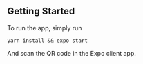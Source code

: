 
## Getting Started

To run the app, simply run

```yarn install && expo start```

And scan the QR code in the Expo client app.
